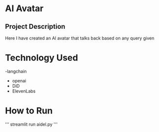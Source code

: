 # AI Avatar

## Project Description
Here I have created an AI avatar that talks back based on any query given

# Technology Used
-langchain 
- openai
- DiD
- ElevenLabs

# How to Run
'''
streamlit run aidel.py
'''

